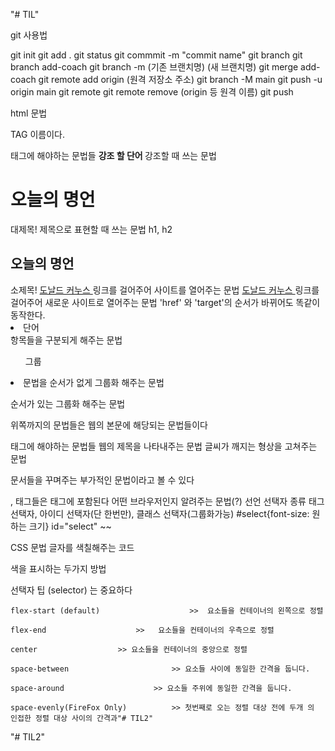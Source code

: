 "# TIL"

git 사용법

git init
git add .
git status
git commmit -m "commit name"
git branch
git branch add-coach
git branch -m (기존 브랜치명) (새 브랜치명)
git merge add-coach
git remote add origin (원격 저장소 주소)
git branch -M main
git push -u origin main
git remote
git remote remove (origin 등 원격 이름)
git push

html 문법

TAG 이름이다.

<body> 태그에 해야하는 문법들
<strong> 강조 할 단어 </strong> 강조할 때 쓰는 문법

<h1> 오늘의 명언 </h1>  대제목! 제목으로 표현할 때 쓰는 문법 h1, h2
<h2> 오늘의 명언 </h2>  소제목!
<a href="링크"> 도날드 커누스 </a> 링크를 걸어주어 사이트를 열어주는 문법
<a href="링크" target="_blank"> 도날드 커누스 </a> 링크를 걸어주어 새로운 사이트로 열어주는 문법 'href' 와 'target'의 순서가 바뀌어도 똑같이 동작한다.
<li> 단어 </li> 항목들을 구분되게 해주는 문법
<ul> 그룹 </ul> <li> 문법을 순서가 없게 그룹화 해주는 문법
<ol> </ol> 순서가 있는 그룹화 해주는 문법

위쪽까지의 문법들은 웹의 본문에 해당되는 문법들이다

<head> 태그에 해야하는 문법들
<title> 제목 or 기업이름 등등 </title> 웹의 제목을 나타내주는 문법
<meta charset="utf-8"> 글씨가 깨지는 형상을 고쳐주는 문법

문서들을 꾸며주는 부가적인 문법이라고 볼 수 있다

<head>, <body> 태그들은 <html>태그에 포함된다
<Doctype> 어떤 브라우저인지 알려주는 문법(?) 
선언 선택자 종류 태그 선택자, 아이디 선택자(단 한번만), 클래스 선택자(그룹화가능)
#select{font-size: 원하는 크기} id="select" ~~

CSS 문법
<font> 글자를 색칠해주는 코드
<style> 태그의 안에 있는 코드들은 html 문법이 아닌 css 문법
정보와 디자인의 분리
<h1 style="color: red;">Hello World</h1> --> color:red만 css문법
        <style>
            h2{color: blue;} --> 이거만 css 문법
        </style>
색을 표시하는 두가지 방법

선택자 팁 (selector) 는 중요하다

	flex-start (default)	                >>  요소들을 컨테이너의 왼쪽으로 정렬

	flex-end					>>   요소들을 컨테이너의 우측으로 정렬

	center					>> 요소들을 컨테이너의 중앙으로 정렬

	space-between		                >> 요소들 사이에 동일한 간격을 둡니다.

	space-around	        		>> 요소들 주위에 동일한 간격을 둡니다.

	space-evenly(FireFox Only)	        >> 첫번째로 오는 정렬 대상 전에 두개 의 인접한 정렬 대상 사이의 간격과"# TIL2" 
"# TIL2" 
